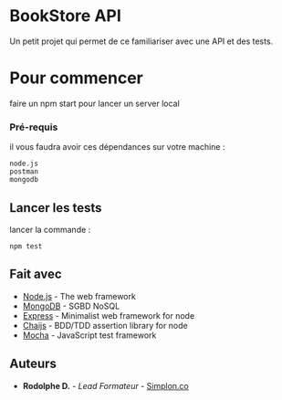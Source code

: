 # BookStore API

Un petit projet qui permet de ce familiariser avec une API et des tests.

# Pour commencer 

faire un npm start pour lancer un server local

### Pré-requis

il vous faudra avoir ces dépendances sur votre machine :

```
node.js
postman
mongodb

```

## Lancer les tests

lancer la commande :

```
npm test
```


## Fait avec

* [Node.js](https://nodejs.org/fr/) - The web framework 
* [MongoDB](https://www.mongodb.com/fr) - SGBD NoSQL
* [Express](http://expressjs.com/fr/) - Minimalist web framework for node
* [Chaijs](http://chaijs.com/) - BDD/TDD assertion library for node 
* [Mocha](https://mochajs.org/) - JavaScript test framework


## Auteurs

* **Rodolphe D.** - *Lead Formateur* - [Simplon.co](https://simplon.co)

